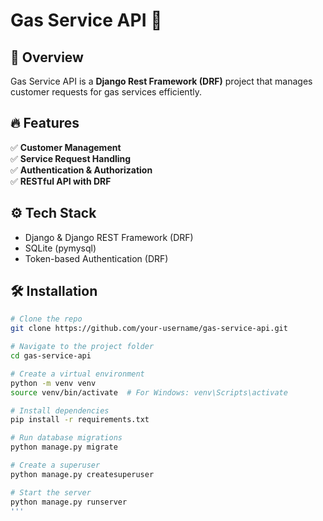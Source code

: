 # Gas Service API 🚀

## 📌 Overview
Gas Service API is a **Django Rest Framework (DRF)** project that manages customer requests for gas services efficiently.

## 🔥 Features
✅ **Customer Management**  
✅ **Service Request Handling**  
✅ **Authentication & Authorization**  
✅ **RESTful API with DRF**  

## ⚙️ Tech Stack
- Django & Django REST Framework (DRF)
- SQLite (pymysql)
- Token-based Authentication (DRF)

## 🛠️ Installation

```bash
# Clone the repo
git clone https://github.com/your-username/gas-service-api.git

# Navigate to the project folder
cd gas-service-api

# Create a virtual environment
python -m venv venv
source venv/bin/activate  # For Windows: venv\Scripts\activate

# Install dependencies
pip install -r requirements.txt

# Run database migrations
python manage.py migrate

# Create a superuser
python manage.py createsuperuser

# Start the server
python manage.py runserver
'''
